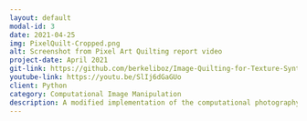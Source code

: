 ```yaml
---
layout: default
modal-id: 3
date: 2021-04-25
img: PixelQuilt-Cropped.png
alt: Screenshot from Pixel Art Quilting report video
project-date: April 2021
git-link: https://github.com/berkeliboz/Image-Quilting-for-Texture-Synthesis-and-Transfer
youtube-link: https://youtu.be/SlIj6dGaGUo
client: Python
category: Computational Image Manipulation
description: A modified implementation of the computational photography paper *Image Quilting for Texture Synthesis and Transfer*, this project was created to test an alternative to tilemaps for stochastic texture fields. By randomly generating unique texture paths Pixel Quilting can produce non-repeating textures of arbitrary size from a single 64x64 texture sample in near realtime. Check out the video for more details!
---
```

